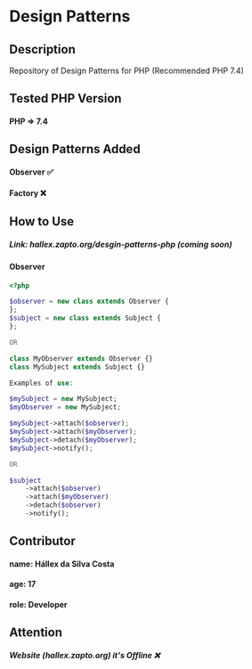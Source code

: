 # Design Patterns

## Description
Repository of Design Patterns for PHP (Recommended PHP 7.4)

## Tested PHP Version
#### PHP => 7.4

## Design Patterns Added
#### Observer ✅
#### Factory  ❌

## How to Use
##### Link: hallex.zapto.org/desgin-patterns-php (coming soon)
#### Observer
```php
<?php

$observer = new class extends Observer {
};
$subject = new class extends Subject {
};

OR

class MyObserver extends Observer {}
class MySubject extends Subject {}

Examples of use:

$mySubject = new MySubject;
$myObserver = new MySubject;

$mySubject->attach($observer);
$mySubject->attach($myObserver);
$mySubject->detach($myObserver);
$mySubject->notify();

OR

$subject
	->attach($observer)
	->attach($myObserver)
	->detach($observer)
	->notify();
```

## Contributor
#### name: Hállex da Silva Costa
#### age:  17
#### role: Developer

## Attention
##### Website (hallex.zapto.org) it's Offline ❌
